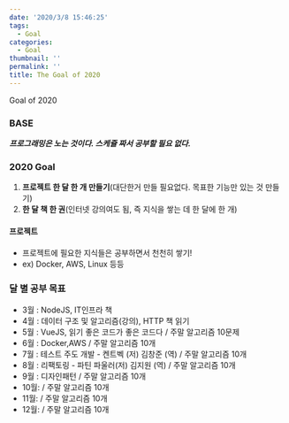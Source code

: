 ```yaml
---
date: '2020/3/8 15:46:25'
tags:
  - Goal
categories:
  - Goal
thumbnail: ''
permalink: ''
title: The Goal of 2020
---
```


Goal of 2020

<!-- more -->


### BASE

 *__프로그래밍은 노는 것이다. 스케쥴 짜서 공부할 필요 없다.__*

### 2020 Goal

  1. __프로젝트 한 달 한 개 만들기__(대단한거 만들 필요없다. 목표한 기능만 있는 것 만들기)
  2. __한 달 책 한 권__(인터넷 강의여도 됨, 즉 지식을 쌓는 데 한 달에 한 개)

#### 프로젝트

  * 프로젝트에 필요한 지식들은 공부하면서 천천히 쌓기!
  * ex) Docker, AWS, Linux 등등

### 달 별 공부 목표

  * 3월 : NodeJS, IT인프라 책
  * 4월 : 데이터 구조 및 알고리즘(강의), HTTP 책 읽기
  * 5월 : VueJS, 읽기 좋은 코드가 좋은 코드다 / 주말 알고리즘 10문제 
  * 6월 : Docker,AWS / 주말 알고리즘 10개
  * 7월 : 테스트 주도 개발 - 켄트벡 (저) 김창준 (역) / 주말 알고리즘 10개
  * 8월 : 리팩토링 - 파틴 파울러(저) 김지원 (역) / 주말 알고리즘 10개
  * 9월 : 디자인패턴 / 주말 알고리즘 10개
  * 10월:  / 주말 알고리즘 10개
  * 11월: / 주말 알고리즘 10개
  * 12월: / 주말 알고리즘 10개